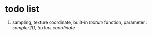 # todo list
1. sampling, texture coordinate, built-in *texture* function, parameter : *sampler2D*, *texture coordinate*
